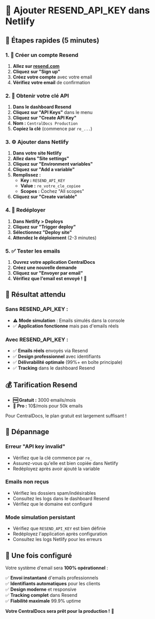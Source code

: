 # 🔑 Ajouter RESEND_API_KEY dans Netlify

## 🚀 Étapes rapides (5 minutes)

### 1. 📝 Créer un compte Resend

1. **Allez sur [resend.com](https://resend.com)**
2. **Cliquez sur "Sign up"**
3. **Créez votre compte** avec votre email
4. **Vérifiez votre email** de confirmation

### 2. 🔑 Obtenir votre clé API

1. **Dans le dashboard Resend**
2. **Cliquez sur "API Keys"** dans le menu
3. **Cliquez sur "Create API Key"**
4. **Nom :** `CentralDocs Production`
5. **Copiez la clé** (commence par `re_...`)

### 3. ⚙️ Ajouter dans Netlify

1. **Dans votre site Netlify**
2. **Allez dans "Site settings"**
3. **Cliquez sur "Environment variables"**
4. **Cliquez sur "Add a variable"**
5. **Remplissez :**
   - **Key :** `RESEND_API_KEY`
   - **Value :** `re_votre_cle_copiee`
   - **Scopes :** Cochez "All scopes"
6. **Cliquez sur "Create variable"**

### 4. 🔄 Redéployer

1. **Dans Netlify > Deploys**
2. **Cliquez sur "Trigger deploy"**
3. **Sélectionnez "Deploy site"**
4. **Attendez le déploiement** (2-3 minutes)

### 5. ✅ Tester les emails

1. **Ouvrez votre application CentralDocs**
2. **Créez une nouvelle demande**
3. **Cliquez sur "Envoyer par email"**
4. **Vérifiez que l'email est envoyé !** 🎉

## 🎯 Résultat attendu

### Sans RESEND_API_KEY :
- ⚠️ **Mode simulation** : Emails simulés dans la console
- ✅ **Application fonctionne** mais pas d'emails réels

### Avec RESEND_API_KEY :
- ✅ **Emails réels** envoyés via Resend
- ✅ **Design professionnel** avec identifiants
- ✅ **Délivrabilité optimale** (99%+ en boîte principale)
- ✅ **Tracking** dans le dashboard Resend

## 💰 Tarification Resend

- **🆓 Gratuit :** 3000 emails/mois
- **💼 Pro :** 10$/mois pour 50k emails

Pour CentralDocs, le plan gratuit est largement suffisant !

## 🚨 Dépannage

### Erreur "API key invalid"
- Vérifiez que la clé commence par `re_`
- Assurez-vous qu'elle est bien copiée dans Netlify
- Redéployez après avoir ajouté la variable

### Emails non reçus
- Vérifiez les dossiers spam/indésirables
- Consultez les logs dans le dashboard Resend
- Vérifiez que le domaine est configuré

### Mode simulation persistant
- Vérifiez que `RESEND_API_KEY` est bien définie
- Redéployez l'application après configuration
- Consultez les logs Netlify pour les erreurs

## 🎉 Une fois configuré

Votre système d'email sera **100% opérationnel** :

✅ **Envoi instantané** d'emails professionnels  
✅ **Identifiants automatiques** pour les clients  
✅ **Design moderne** et responsive  
✅ **Tracking complet** dans Resend  
✅ **Fiabilité maximale** 99.9% uptime  

**Votre CentralDocs sera prêt pour la production !** 🚀